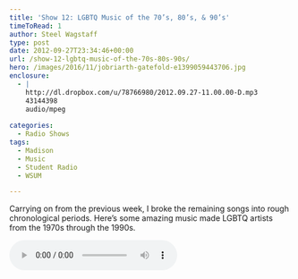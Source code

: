 ```yaml
---
title: 'Show 12: LGBTQ Music of the 70’s, 80’s, & 90’s'
timeToRead: 1 
author: Steel Wagstaff
type: post
date: 2012-09-27T23:34:46+00:00
url: /show-12-lgbtq-music-of-the-70s-80s-90s/
hero: /images/2016/11/jobriarth-gatefold-e1399059443706.jpg
enclosure:
  - |
    http://dl.dropbox.com/u/78766980/2012.09.27-11.00.00-D.mp3
    43144398
    audio/mpeg
    
categories:
  - Radio Shows
tags:
  - Madison
  - Music
  - Student Radio
  - WSUM

---
```

Carrying on from the previous week, I broke the remaining songs into rough chronological periods. Here&#8217;s some amazing music made LGBTQ artists from the 1970s through the 1990s.

<audio controls src="http://dl.dropbox.com/u/78766980/2012.09.27-11.00.00-D.mp3"></audio>